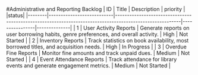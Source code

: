 #Administrative and Reporting Backlog
| ID | Title                | Description                                                                                                    | priority |     |status|
|--------|---------------------------|---------------------------------------------------------------------------------------------------------|----------------|--------------|
| 1      | User Activity Reports     | Generate reports on user borrowing habits, genre preferences, and overall activity.                     | High       |   Not Started     |
| 2      | Inventory Reports         | Track statistics on book availability, most borrowed titles, and acquisition needs.                    | High      | In Progress       |
| 3      | Overdue Fine Reports      | Monitor fine amounts and track unpaid dues.                                                            | Medium      | Not Started       |
| 4      | Event Attendance Reports  | Track attendance for library events and generate engagement metrics.                                   | Medium      | Not Started       |
